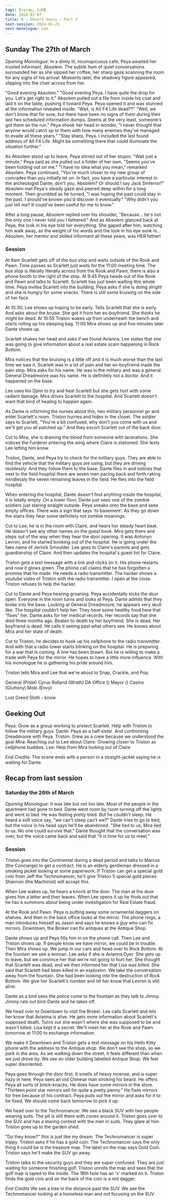 ```yaml
---
tags: [recap, CoM]
date: 2024-03-07
title: 8 – Desert Venus – Part 3
next-session: 2024-03-21
next-monologue: Lee
---
```

## Sunday The 27th of March

*Opening Monologue*: In a dimly lit, inconspicuous cafe, Peya awaited her trusted informant, Absolem. The subtle hum of quiet conversations surrounded her as she sipped her coffee, her sharp gaze scanning the room for any signs of his arrival. Moments later, the shadowy figure appeared, slipping into the chair across from her.

"Good evening Absolem." "Good evening Peya. I have quite the drop for you. Let's get right to it." Absolem pulled out a file from inside his coat and laid it on the table, pushing it toward Peya. Peya opened it and was stunned at the information revealed inside. "Wait, is Alt F4 Life dead??" "Well, we don't know that for sure, but there have been no signs of them during their last two scheduled information dumps. Seems at the very least, someone's got them on the run." Peya shook her head in wonder, "I never thought that anyone would catch up to them with how many enemies they've managed to evade all these years." "Stay sharp, Peya. I included the last found address of Alt F4 Life. Might be something there that could illuminate the situation further."

As Absolem stood up to leave, Peya stirred out of her stupor. "Wait just a minute," Peya said as she pulled out a folder of her own. "Seems you've been holding out on me." "I have no idea what you mean," remarked Absolem. Peya continued, "You're much closer to my new group of comrades than you initially let on. In fact, you have a particular interest in the archeologist Dante, don't you, Absolem? Or should I say Jack Sinferno?" Absolem met Peya's steady gaze and peered deep within for a long moment. Then grumbled as he turned, "I was hoping the past could stay in the past. I should've known you'd discover it eventually." "Why didn't you just tell me? It could've been useful for me to know."

After a long pause, Absolem replied over his shoulder, "Because... he's not the only one I never told you I fathered." And as Absolem glanced back at Peya, the look in his eye told her everything. She gaped after him, watching him walk away, as the weight of his words and the look in his eye sunk in... Absolem, her mentor and skilled informant all these years, was HER father!

### Session
At 6am Scarlett gets off of the bus stop and waits outside of the Rook and Pawn. Time passes as Scarlett just waits for the 11:00 meeting time. The bus stop is literally literally across from the Rook and Pawn, there is also a phone booth to the right of the stop. At 9:45 Peya heads out of the Rook and Pawn and talks to Scarlett. Scarlett has just been waiting this whole time. Peya invites Scarlett into the building. Peya asks if she is doing alright and she is hungry for some snacks. There is still some bruising on the side of her face.

At 10:30, Lee shows up hoping to be early. Tells Scarlett that she is early. And asks about the bruise. She got it from her ex-boyfriend. She thinks he might be dead. At 10:55 Triston wakes up from underneath the bench and starts rolling up his sleeping bag. 11:00 Mira shows up and five minutes later Dante shows up.

Scarlett shakes her head and asks if we found Avianna. Lee states that she was going to give information about a real estate scam happening in Rock Bottom. 

Mira notices that the bruising is a little off and it is much worse than the last time we saw it. Scarlett was in a lot of pain and her ex-boyfriend made the pain stop. Mira asks for his name. He was in the military and was a general. General Dreadmoore was his name. He is definitely not a doctor. And it happened on the base.

Lee uses his Djinn to try and heal Scarlett but she gets hurt with some radiant damage. Mira drives Scarlett to the hospital. And Scarlett doesn't want that kind of healing to happen again.

As Dante is informing the nurses about this, two military personnel go and enter Scarlett's room. Triston hurries and hides in the closet. The soldier says to Scarlett, "You're a bit confused, why don't you come with us and we'll get you all patched up." And they escort Scarlett out of the back door.

Cut to Mira, she is draining the blood from someone with lacerations. She notices the Furderer entering the wing where Claire is stationed. She texts Lee letting him know.

Triston, Dante, and Peya try to check for the military guys. They are able to find the vehicle that the military guys are using, but they are driving recklessly. And they follow them to the base. Dante flies in and notices that next to the field hospital there are seven men pacing back and forth raking mindlessly the seven remaining leaves in the field. He flies into the field hospital.

When entering the hospital, Dante doesn't find anything inside the hospital, it is totally empty. On a lower floor, Dante just sees one of the zombie soldiers just staring straight outside. Peya sneaks onto the base and sees empty offices. There was a sign that says 'to basement'. As they go down the stairs they hear some definitely not zombie moanings.

Cut to Lee, he is in the room with Claire, and hears her steady heart beat. He doesn't see any other names on the guest book. Mira gets there and steps out of the way when they hear the door opening. It was Antonyn Levron, and he started booking out of the hospital. He is going under the fake name of Jerrick Smoulder. Lee goes to Claire's parents and gets guardianship of Claire. And then updates the hospital's guest list for Claire.

Triston gets a text message with a link and clicks on it. His phone restarts and now it glows green. The phone call claims that he has forgotten a promise that he made. He needs a radio transmitter. The hacker shows a youtube video of Triston with the radio transmitter. I open at the close. Triston refuses to help the hacker.

Cut to Dante and Peya hearing groaning. Peya accidentally kicks the door open. Everyone in the room turns and looks at Peya. Dante admits that they broke into the base. Looking at General Dreadmoore, he appears very skull like. The hospital couldn't help her. They have some healthy food here that "fixes" her. Dante asks for her medical records. Her records say that she died three months ago. Beaten to death by her boyfriend. She is dead. Her boyfriend is dead. He calls it seeing past what others see. He knows about Mira and her state of death.

Cut to Triston, he decides to hook up his cellphone to the radio transmitter. And with that a radio tower starts blinking on the hospital. He is preparing for a war that is coming. A line has been drawn. But he is willing to make a trade with Peya for the mirror. He hopes to have a little more influence. With his monologue he is gathering his pride around him.

Triston tells Mira and Lee that we're about to Snap, Crackle, and Pop.

General (Pride)
Cyrus Rolland (Wrath)
DA Office ()
Mayor ()
Casino (Gluttony)
Moki (Envy)

Lust
Greed
Sloth - know

## Geeking Out
Peya: Grow as a group working to protect Scarlett. Help with Triston to follow the military guys.
Dante: Peya as a half sister. And confronting Dreadmoore with Peya.
Triston: Grew as a crew because we understood the goal
Mira: Reaching out to Lee about Claire. Growing closer to Triston as cellphone buddies.
Lee: Help from Mira looking out of Claire

*End Credits*:
The scene ends with a person in a straight-jacket saying he is waiting for Dante.

## Recap from last session

### Saturday the 26th of March
*Opening Monologue*: It was late but not too late. Most of the people in the apartment had gone to bed. Dante went room by room turning off the lights and went to bed. He was feeling pretty tired. But he couldn't sleep. He heard a soft voice say, "we can't sleep can't we?" Dante tries to go to bed, but the voice in his head says he'll be abandoned. "She lied to us, Mira lied to us. No one could survive that." Dante thought that the conversation was over, but the voice came back and said that "it is time for us to meet."

### Session
Triston goes into the Continental during a dead period and talks to Marcus (the Concierge) to get a contract. He is an elderly gentleman dressed in a smoking jacket looking at some paperwork. If Triston can get a special gold coin from Jeff the Technomancer, he'll give Triston 5 special gold pieces. Shannon (the Machinist) will accept this.

When Lee wakes up, he hears a knock at the door. The man at the door gives him a letter and then leaves. When Lee opens it up he finds out that he has a summons about being under investigation for Real Estate fraud.

At the Rook and Pawn. Peya is putting away some ornamental daggers on shelves. And then in the back office looks at the mirror. The phone rings, a man introduces himself as Jason and says he knows a guy who can fix mirrors. Downtown, the Broker can fix antiques at the Antique Shop.

Dante shows up and Peya fills him in on the phone call. Then Lee and Triston shows up. If people know we have mirror, we could be in trouble. Then Mira shows up. We jump in our cars and head over to Rock Bottom. At the fountain we see a woman. Lee asks if she is Avianna Dyer. She gets up to leave, but we convince her that we're not going to hurt her. She thought that Scarlett was dead, and we then informed her that Lisa was killed. She said that Scarlett had been killed in an explosion. We take the conversation away from the fountain. She had been looking into the destruction of Rock Bottom. We give her Scarlett's number and let her know that Levron is still alive.

Dante as a bird sees the police come to the fountain as they talk to Jimmy. Jimmy rats out bird-Dante and he takes off.

We head over to Downtown to visit the Broker. Lee calls Scarlett and lets her know that Avianna is alive. He gets more information about Scarlett's supposed death. Turns out she wasn't where she was supposed to be and wasn't killed. Lisa kept it a secret. We'll meet her at the Rook and Pawn tomorrow at 11:00 to exchange information.

We make it Downtown and Triston gets a text message on his Hello Kitty phone with the address to the Antique shop. We don't see the shop, so we park in the area. As we walking down the street, it feels different than when we just drove by. We see an older building labelled Antique Shop. We feel super disoriented.

Peya goes through the door first. It smells of heavy incense, and is super hazy in here. Peya sees an old Chinese man stroking his beard. He offers Peya all sorts of knick-knacks. He does have some mirrors in the store. "Thirteen point star mirrors sell for quite a pretty penny." He fixes mirrors for free because of his contract. Peya pulls out the mirror and asks for it to be fixed. We should come back tomorrow to pick it up.

We head over to the Technomancer. We see a black SUV with two people wearing suits. The pit is still there with cones around it. Triston goes over to the SUV and has a staring contest with the men in suits. They glare at him. Triston goes up to the garden shed.

"Do they know?" this is just like my dream. The Technomancer is super trippy. Triston asks if he has a gold coin. The Technomancer says the only thing it could be is the treasure map. The label on the map says Gold Coin. Triston says he'll make the SUV go away.

Triston talks to the security guys and they are super confused. They are just waiting for someone finishing golf. Triston unrolls the map and sees that the golf map is taped to the inside. The 18th hole has an 'x' marked on it. Triston finds the gold coin and on the back of the coin is a red dagger.

*End Credits* We see a tree in the distance past the SUV. We see the Technomancer looking at a homeless man and not focusing on the SUV.